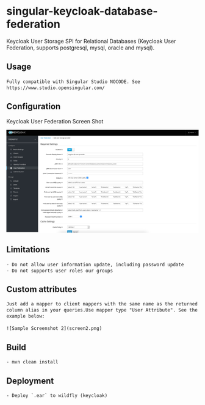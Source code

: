 # singular-keycloak-database-federation

Keycloak User Storage SPI for Relational Databases (Keycloak User Federation, supports postgresql, mysql, oracle and mysql).


## Usage

    Fully compatible with Singular Studio NOCODE. See https://www.studio.opensingular.com/
    

## Configuration

Keycloak User Federation Screen Shot

![Sample Screenshot](screen.png)


## Limitations

    - Do not allow user information update, including password update
    - Do not supports user roles our groups

## Custom attributes

    Just add a mapper to client mappers with the same name as the returned column alias in your queries.Use mapper type "User Attribute". See the example below:
    
    ![Sample Screenshot 2](screen2.png)


## Build

    - mvn clean install

## Deployment

    - Deploy `.ear` to wildfly (keycloak)


